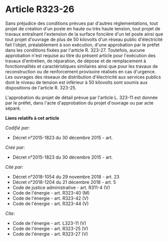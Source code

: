 # Article R323-26

Sans préjudice des conditions prévues par d'autres réglementations, tout projet de création d'un poste en haute ou très haute
tension, tout projet de travaux entraînant l'extension de la surface foncière d'un tel poste ainsi que tout projet d'ouvrage
de plus de 50 kilovolts d'un réseau public d'électricité fait l'objet, préalablement à son exécution, d'une approbation par
le préfet dans les conditions fixées par l'article R. 323-27. Toutefois, aucune approbation n'est requise au titre du présent
article pour l'exécution des travaux d'entretien, de réparation, de dépose et de remplacement à fonctionnalités et
caractéristiques similaires ainsi que pour les travaux de reconstruction ou de renforcement provisoire réalisés en cas
d'urgence. Les ouvrages des réseaux de distribution d'électricité aux services publics dont le niveau de tension est
inférieur à 50 kilovolts sont soumis aux dispositions de l'article R. 323-25. 

L'approbation du projet de détail prévue par l'article L. 323-11 est donnée par le préfet, dans l'acte d'approbation du
projet d'ouvrage ou par acte séparé.

**Liens relatifs à cet article**

_Codifié par_:

  - Décret n°2015-1823 du 30 décembre 2015 - art.

_Créé par_:

  - Décret n°2015-1823 du 30 décembre 2015 - art.

_Cité par_:

  - Décret n°2018-1054 du 29 novembre 2018 - art. 23
  - Décret n°2018-1204 du 21 décembre 2018 - art. 5
  - Code de justice administrative - art. R311-4 (V)
  - Code de l'énergie - art. R323-40 (M)
  - Code de l'énergie - art. R323-42 (V)
  - Code de l'énergie - art. R323-44 (V)

_Cite_:

  - Code de l'énergie - art. L323-11 (V)
  - Code de l'énergie - art. R323-25 (V)
  - Code de l'énergie - art. R323-27 (V)
